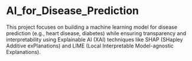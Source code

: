 # AI_for_Disease_Prediction
This project focuses on building a machine learning model for disease prediction (e.g., heart disease, diabetes) while ensuring transparency and interpretability using Explainable AI (XAI) techniques like SHAP (SHapley Additive exPlanations) and LIME (Local Interpretable Model-agnostic Explanations).
